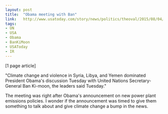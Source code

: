 ```yaml
---
layout: post
title:  "Obama meeting with Ban"
link:   http://www.usatoday.com/story/news/politics/theoval/2015/08/04/obama-united-nations-secretary-general-ban-ki-moon/31109135/
tags:
- UN
- USA
- Obama
- BanKiMoon
- USAToday
- IR
---
```


[1 page article]

"Climate change and violence in Syria, Libya, and Yemen dominated President Obama's discussion Tuesday with United Nations Secretary-General Ban Ki-moon, the leaders said Tuesday."

The meeting was right after Obama's announcement on new power plant emissions policies.  I wonder if the announcement was timed to give them something to talk about and give climate change a bump in the news.